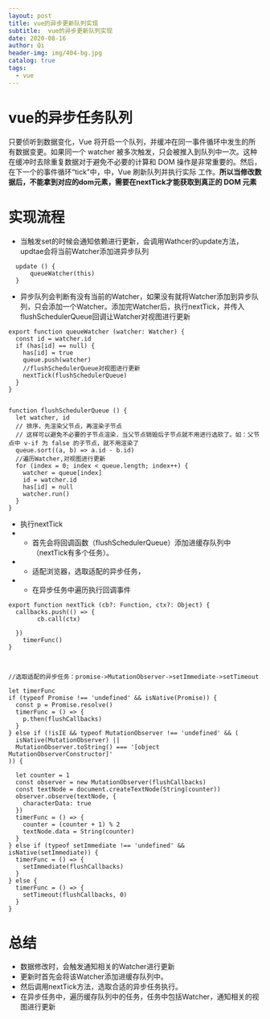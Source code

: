 ```yaml
---
layout: post
title: vue的异步更新队列实现
subtitle:  vue的异步更新队列实现
date: 2020-08-16
author: Qi
header-img: img/404-bg.jpg
catalog: true
tags:
  - vue
---
```


# vue的异步任务队列
只要侦听到数据变化，Vue 将开启一个队列，并缓冲在同一事件循环中发生的所有数据变更。如果同一个 watcher 被多次触发，只会被推入到队列中一次。这种在缓冲时去除重复数据对于避免不必要的计算和 DOM 操作是非常重要的。然后，在下一个的事件循环“tick”中，中，Vue 刷新队列并执行实际 工作。**所以当修改数据后，不能拿到对应的dom元素，需要在nextTick才能获取到真正的 DOM 元素**


# 实现流程
- 当触发set的时候会通知依赖进行更新，会调用Wathcer的update方法，updtae会将当前Watcher添加进异步队列

```
  update () {
      queueWatcher(this)
  }
```
- 异步队列会判断有没有当前的Watcher，如果没有就将Watcher添加到异步队列，只会添加一个Watcher。添加完Watcher后，执行nextTick，并传入flushSchedulerQueue回调让Watcher对视图进行更新

```
export function queueWatcher (watcher: Watcher) {
  const id = watcher.id
  if (has[id] == null) {
    has[id] = true
    queue.push(watcher)
    //flushSchedulerQueue对视图进行更新
    nextTick(flushSchedulerQueue)
  }
}


function flushSchedulerQueue () {
  let watcher, id
  // 排序，先渲染父节点，再渲染子节点
  // 这样可以避免不必要的子节点渲染，当父节点销毁后子节点就不用进行选软了。如：父节点中 v-if 为 false 的子节点，就不用渲染了
  queue.sort((a, b) => a.id - b.id)
  //遍历Watcher,对视图进行更新
  for (index = 0; index < queue.length; index++) {
    watcher = queue[index]
    id = watcher.id
    has[id] = null
    watcher.run()
  }
}

```

- 执行nextTick
- - 首先会将回调函数（flushSchedulerQueue）添加进缓存队列中（nextTick有多个任务）。
- - 适配浏览器，选取适配的异步任务，
- - 在异步任务中遍历执行回调事件
```
export function nextTick (cb?: Function, ctx?: Object) {
  callbacks.push(() => {
        cb.call(ctx)
   
  })
    timerFunc()
}



//选取适配的异步任务：promise->MutationObserver->setImmediate->setTimeout

let timerFunc
if (typeof Promise !== 'undefined' && isNative(Promise)) {
  const p = Promise.resolve()
  timerFunc = () => {
    p.then(flushCallbacks)
  }
} else if (!isIE && typeof MutationObserver !== 'undefined' && (
  isNative(MutationObserver) ||
  MutationObserver.toString() === '[object MutationObserverConstructor]'
)) {

  let counter = 1
  const observer = new MutationObserver(flushCallbacks)
  const textNode = document.createTextNode(String(counter))
  observer.observe(textNode, {
    characterData: true
  })
  timerFunc = () => {
    counter = (counter + 1) % 2
    textNode.data = String(counter)
  }
} else if (typeof setImmediate !== 'undefined' && isNative(setImmediate)) {
  timerFunc = () => {
    setImmediate(flushCallbacks)
  }
} else {
  timerFunc = () => {
    setTimeout(flushCallbacks, 0)
  }
}
```

# 总结
- 数据修改时，会触发通知相关的Watcher进行更新
- 更新时首先会将该Watcher添加进缓存队列中。
- 然后调用nextTick方法，选取合适的异步任务执行。
- 在异步任务中，遍历缓存队列中的任务，任务中包括Watcher，通知相关的视图进行更新
